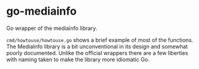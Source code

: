go-mediainfo
============

Go wrapper of the mediainfo library.

`cmd/howtouse/howtouse.go` shows a brief example of most of the functions. The MediaInfo library is a bit unconventional
in its design and somewhat poorly documented.
Unlike the official wrappers there are a few liberties with naming taken to make the library more idiomatic Go.
